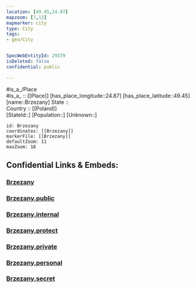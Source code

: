 ```yaml
---
location: [49.45,24.87] 
mapzoom: [7,12] 
mapmarker: city 
type: City
tags:
- geo/City


SpocWebEntityId: 29379
isDeleted: false
confidential: public

---
```

#is_a_/Place  
#is_a_ :: [[Place]] 
[has_place_longitude::24.87] 
[has_place_latitude::49.45] 
[name::Brzezany] 
State ::  
Country :: [[Poland]]  
[StateId::] 
[Population::] 
[Unknown::] 


```leaflet
id: Brzezany
coordinates: [[Brzezany]] 
markerFile: [[Brzezany]] 
defaultZoom: 11 
maxZoom: 18
```


## Confidential Links & Embeds: 

### [Brzezany](/_Standards/Earth/Continent/Europe/Europe~East/Ukraine/Regions~Ukraine/Ternopil'/City/Brzezany.md) 

### [Brzezany.public](/_public/Earth/Continent/Europe/Europe~East/Ukraine/Regions~Ukraine/Ternopil'/City/Brzezany.public.md) 

### [Brzezany.internal](/_internal/Earth/Continent/Europe/Europe~East/Ukraine/Regions~Ukraine/Ternopil'/City/Brzezany.internal.md) 

### [Brzezany.protect](/_protect/Earth/Continent/Europe/Europe~East/Ukraine/Regions~Ukraine/Ternopil'/City/Brzezany.protect.md) 

### [Brzezany.private](/_private/Earth/Continent/Europe/Europe~East/Ukraine/Regions~Ukraine/Ternopil'/City/Brzezany.private.md) 

### [Brzezany.personal](/_personal/Earth/Continent/Europe/Europe~East/Ukraine/Regions~Ukraine/Ternopil'/City/Brzezany.personal.md) 

### [Brzezany.secret](/_secret/Earth/Continent/Europe/Europe~East/Ukraine/Regions~Ukraine/Ternopil'/City/Brzezany.secret.md)

